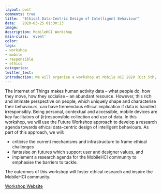 ```yaml
---
layout: post
comments: true
title:  "Ethical Data-Centric Design of Intelligent Behaviour"
date:   2020-03-25 01:30:13
image:
description: MobileHCI Workshop
main-class: 'event'
color:
tags:
- workshop
- mobile
- responsible
- ethics
categories:
twitter_text:
introduction: We will organise a workshop at Mobile HCI 2020 (Oct 5th, Oldenburg, Germany) to discuss how mobile devices can contribute to addressing ethical issues around data-centric design.
---
```


The Internet of Things makes human activity data – what people do, how they move, how they socialise – an abundant resource. However, this rich and intimate perspective on people, which uniquely shape and characterise their behaviours, can have tremendous ethical implication if data is handled irresponsibly. Being personal, contextual and accessible, mobile devices are key facilitators of (ir)responsible collection and use of data. In this workshop, we will use the Future Workshop approach to develop a research agenda towards ethical data-centric design of intelligent behaviours. As part of this approach, we will:

* criticise the current mechanisms and infrastructure to frame ethical challenges
* fantasise on futures which support user and designer values, and
* implement a research agenda for the MobileHCI community to emphasise the barriers to tackle.

The outcomes of this workshop will foster ethical research and inspire the MobileHCI community.

[Workshop Website](https://datacentricdesign.org/mobilehci-2020/)
